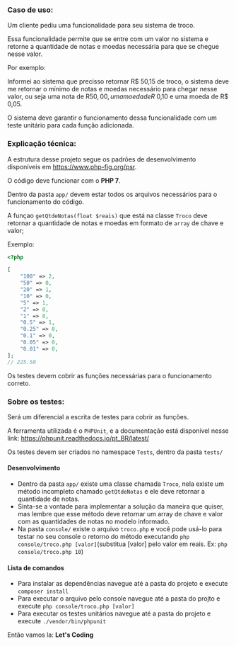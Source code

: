 
### Caso de uso:
Um cliente pediu uma funcionalidade para seu sistema de troco.

Essa funcionalidade permite que se entre com um valor no sistema e retorne a quantidade de notas e moedas necessária para que se chegue nesse valor.

Por exemplo:

Informei ao sistema que precisso retornar R$ 50,15 de troco, o sistema deve me retornar o mínimo de notas e moedas necessário para chegar nesse valor, ou seja uma nota de R$50,00, uma moeda de R$ 0,10 e uma moeda de R$ 0,05.

O sistema deve garantir o funcionamento dessa funcionalidade com um teste unitário para cada função adicionada.

### Explicação técnica:
A estrutura desse projeto segue os padrões de desenvolvimento disponíveis em https://www.php-fig.org/psr.

O código deve funcionar com o **PHP 7**.

Dentro da pasta `app/` devem estar todos os arquivos necessários para o funcionamento do código.

A funçao `getQtdeNotas(float $reais)` que está na classe `Troco` deve retornar a quantidade de notas e moedas em formato de `array` de chave e valor;

Exemplo:
```php
<?php

[
    "100" => 2,
    "50" => 0,
    "20" => 1,
    "10" => 0,
    "5" => 1,
    "2" => 0,
    "1" => 0,
    "0.5" => 1,
    "0.25" => 0,
    "0.1" => 0,
    "0.05" => 0,
    "0.01" => 0,
]; 
// 225.50
```

Os testes devem cobrir as funções necessárias para o funcionamento correto.

### Sobre os testes:
Será um diferencial a escrita de testes para cobrir as funções.

A ferramenta utilizada é o `PHPUnit`, e a documentação está disponível nesse link: https://phpunit.readthedocs.io/pt_BR/latest/

Os testes devem ser criados no namespace `Tests`, dentro da pasta `tests/`

 #### Desenvolvimento
 - Dentro da pasta `app/` existe uma classe chamada `Troco`, nela existe um método incompleto chamado `getQtdeNotas` e ele deve retornar a quantidade de notas.
 - Sinta-se a vontade para implementar a solução da maneira que quiser, mas lembre que esse método deve retornar um array de chave e valor com as quantidades de notas no modelo informado.
 - Na pasta `console/` existe o arquivo `troco.php` e você pode usá-lo para testar no seu console o retorno do método executando `php console/troco.php [valor]`(substitua [valor] pelo valor em reais. Ex: `php console/troco.php 10`)
 
 #### Lista de comandos
 - Para instalar as dependências navegue até a pasta do projeto e execute `composer install`
 - Para executar o arquivo pelo console navegue até a pasta do projto e execute `php console/troco.php [valor]`
 - Para executar os testes unitários navegue até a pasta do projeto e execute `./vendor/bin/phpunit`


Então vamos la: **Let's Coding**
